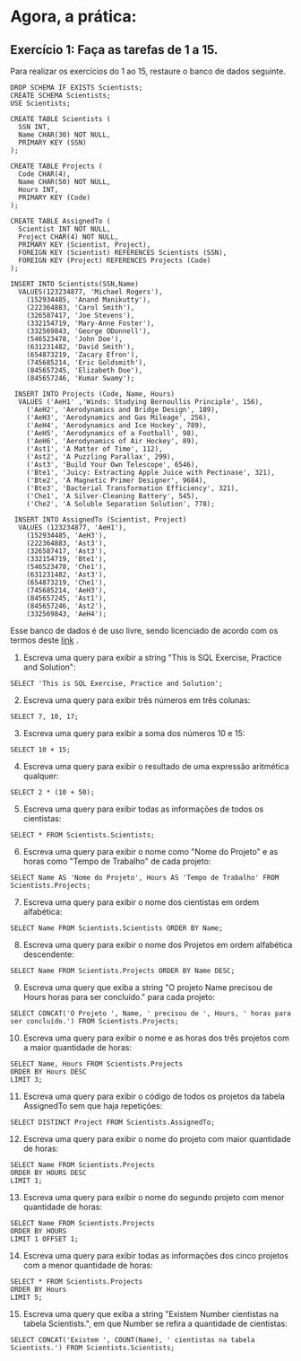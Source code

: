 # Agora, a prática:
## Exercício 1: Faça as tarefas de 1 a 15.

Para realizar os exercícios do 1 ao 15, restaure o banco de dados seguinte.

```
DROP SCHEMA IF EXISTS Scientists;
CREATE SCHEMA Scientists;
USE Scientists;

CREATE TABLE Scientists (
  SSN INT,
  Name CHAR(30) NOT NULL,
  PRIMARY KEY (SSN)
);

CREATE TABLE Projects (
  Code CHAR(4),
  Name CHAR(50) NOT NULL,
  Hours INT,
  PRIMARY KEY (Code)
);

CREATE TABLE AssignedTo (
  Scientist INT NOT NULL,
  Project CHAR(4) NOT NULL,
  PRIMARY KEY (Scientist, Project),
  FOREIGN KEY (Scientist) REFERENCES Scientists (SSN),
  FOREIGN KEY (Project) REFERENCES Projects (Code)
);

INSERT INTO Scientists(SSN,Name)
  VALUES(123234877, 'Michael Rogers'),
    (152934485, 'Anand Manikutty'),
    (222364883, 'Carol Smith'),
    (326587417, 'Joe Stevens'),
    (332154719, 'Mary-Anne Foster'),
    (332569843, 'George ODonnell'),
    (546523478, 'John Doe'),
    (631231482, 'David Smith'),
    (654873219, 'Zacary Efron'),
    (745685214, 'Eric Goldsmith'),
    (845657245, 'Elizabeth Doe'),
    (845657246, 'Kumar Swamy');

 INSERT INTO Projects (Code, Name, Hours)
  VALUES ('AeH1' ,'Winds: Studying Bernoullis Principle', 156),
    ('AeH2', 'Aerodynamics and Bridge Design', 189),
    ('AeH3', 'Aerodynamics and Gas Mileage', 256),
    ('AeH4', 'Aerodynamics and Ice Hockey', 789),
    ('AeH5', 'Aerodynamics of a Football', 98),
    ('AeH6', 'Aerodynamics of Air Hockey', 89),
    ('Ast1', 'A Matter of Time', 112),
    ('Ast2', 'A Puzzling Parallax', 299),
    ('Ast3', 'Build Your Own Telescope', 6546),
    ('Bte1', 'Juicy: Extracting Apple Juice with Pectinase', 321),
    ('Bte2', 'A Magnetic Primer Designer', 9684),
    ('Bte3', 'Bacterial Transformation Efficiency', 321),
    ('Che1', 'A Silver-Cleaning Battery', 545),
    ('Che2', 'A Soluble Separation Solution', 778);

 INSERT INTO AssignedTo (Scientist, Project)
  VALUES (123234877, 'AeH1'),
    (152934485, 'AeH3'),
    (222364883, 'Ast3'),
    (326587417, 'Ast3'),
    (332154719, 'Bte1'),
    (546523478, 'Che1'),
    (631231482, 'Ast3'),
    (654873219, 'Che1'),
    (745685214, 'AeH3'),
    (845657245, 'Ast1'),
    (845657246, 'Ast2'),
    (332569843, 'AeH4');
```

Esse banco de dados é de uso livre, sendo licenciado de acordo com os termos deste [link](https://creativecommons.org/licenses/by-sa/3.0/) .

1. Escreva uma query para exibir a string "This is SQL Exercise, Practice and Solution":
```
SELECT 'This is SQL Exercise, Practice and Solution';
```
2. Escreva uma query para exibir três números em três colunas:
```
SELECT 7, 10, 17;
```
3. Escreva uma query para exibir a soma dos números 10 e 15:
```
SELECT 10 + 15;
```
4. Escreva uma query para exibir o resultado de uma expressão aritmética qualquer:
```
SELECT 2 * (10 + 50);
```
5. Escreva uma query para exibir todas as informações de todos os cientistas:
```
SELECT * FROM Scientists.Scientists;
```
6. Escreva uma query para exibir o nome como "Nome do Projeto" e as horas como "Tempo de Trabalho" de cada projeto:
```
SELECT Name AS 'Nome do Projeto', Hours AS 'Tempo de Trabalho' FROM Scientists.Projects;
```
7. Escreva uma query para exibir o nome dos cientistas em ordem alfabética:
```
SELECT Name FROM Scientists.Scientists ORDER BY Name;
```
8. Escreva uma query para exibir o nome dos Projetos em ordem alfabética descendente:
```
SELECT Name FROM Scientists.Projects ORDER BY Name DESC;
```
9. Escreva uma query que exiba a string "O projeto Name precisou de Hours horas para ser concluído." para cada projeto:
```
SELECT CONCAT('O Projeto ', Name, ' precisou de ', Hours, ' horas para ser concluído.') FROM Scientists.Projects;
```
10. Escreva uma query para exibir o nome e as horas dos três projetos com a maior quantidade de horas:
```
SELECT Name, Hours FROM Scientists.Projects
ORDER BY Hours DESC
LIMIT 3;
```
11. Escreva uma query para exibir o código de todos os projetos da tabela AssignedTo sem que haja repetições:
```
SELECT DISTINCT Project FROM Scientists.AssignedTo;
```
12. Escreva uma query para exibir o nome do projeto com maior quantidade de horas:
```
SELECT Name FROM Scientists.Projects
ORDER BY HOURS DESC
LIMIT 1;
```
13. Escreva uma query para exibir o nome do segundo projeto com menor quantidade de horas:
```
SELECT Name FROM Scientists.Projects
ORDER BY HOURS
LIMIT 1 OFFSET 1;
```
14. Escreva uma query para exibir todas as informações dos cinco projetos com a menor quantidade de horas:
```
SELECT * FROM Scientists.Projects
ORDER BY Hours
LIMIT 5;
```
15. Escreva uma query que exiba a string "Existem Number cientistas na tabela Scientists.", em que Number se refira a quantidade de cientistas:
```
SELECT CONCAT('Existem ', COUNT(Name), ' cientistas na tabela Scientists.') FROM Scientists.Scientists;
```

